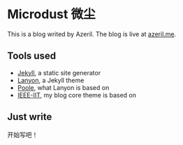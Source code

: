 # Microdust 微尘

This is a blog writed by Azeril. The blog is live at [azeril.me](http://azeril.me/).

## Tools used

* [Jekyll](http://jekyllrb.com/), a static site generator
* [Lanyon](https://github.com/poole/lanyon), a Jekyll theme
* [Poole](http://getpoole.com/), what Lanyon is based on
* [IEEE-IIT](https://github.com/IEEE-IIT/website/), my blog core theme is based on

## Just write

开始写吧！
